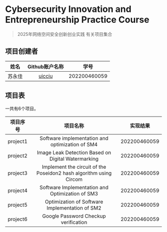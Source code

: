 # Cybersecurity Innovation and Entrepreneurship Practice Course

> 2025年网络空间安全创新创业实践 有关项目集合

## 项目创建者

| 姓名 |                Github账户名称                | 学号         |
| :----------: | :------------------------------------------: | ------------ |
|    苏永佳    |     [uicciu ](https://github.com/uicciu)     | 202200460059 | 


## 项目表

一共有6个项目。

| 项目序号 |                项目名称                | 实现结果         |
| :----------: | :------------------------------------------: | ------------ |
|    project1    |     Software implementation and optimization of SM4    | 202200460059 | 
|    project2    |     Image Leak Detection Based on Digital Watermarking     | 202200460059 | 
|    project3    |     Implement the circuit of the Poseidon2 hash algorithm using Circom     | 202200460059 | 
|    project4    |     Software Implementation and Optimization of SM3     | 202200460059 | 
|    project5    |     Optimization of Software Implementation of SM2     | 202200460059 | 
|    project6    |     Google Password Checkup verification     | 202200460059 | 


## 
